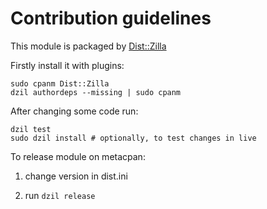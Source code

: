 # Contribution guidelines

This module is packaged by [Dist::Zilla](http://dzil.org/)

Firstly install it with plugins:

```
sudo cpanm Dist::Zilla
dzil authordeps --missing | sudo cpanm
```

After changing some code run:

```
dzil test
sudo dzil install # optionally, to test changes in live
```

To release module on metacpan:

1. change version in dist.ini

2. run `dzil release`
